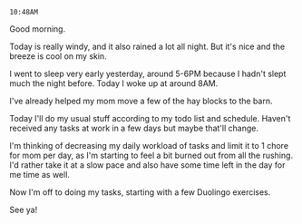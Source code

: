 `10:48AM`

Good morning.

Today is really windy, and it also rained a lot all night. But it's nice and the breeze is cool on my skin.

I went to sleep very early yesterday, around 5-6PM because I hadn't slept much the night before. Today I woke up at around 8AM.

I've already helped my mom move a few of the hay blocks to the barn.

Today I'll do my usual stuff according to my todo list and schedule. Haven't received any tasks at work in a few days but maybe that'll change.

I'm thinking of decreasing my daily workload of tasks and limit it to 1 chore for mom per day, as I'm starting to feel a bit burned out from all the rushing. I'd rather take it at a slow pace and also have some time left in the day for me time as well.

Now I'm off to doing my tasks, starting with a few Duolingo exercises.

See ya!